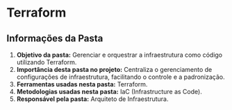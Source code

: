 # Terraform
## Informações da Pasta
1. **Objetivo da pasta:** Gerenciar e orquestrar a infraestrutura como código utilizando Terraform.
2. **Importância desta pasta no projeto:** Centraliza o gerenciamento de configurações de infraestrutura, facilitando o controle e a padronização.
3. **Ferramentas usadas nesta pasta:** Terraform.
4. **Metodologias usadas nesta pasta:** IaC (Infrastructure as Code).
5. **Responsável pela pasta:** Arquiteto de Infraestrutura.
